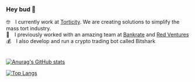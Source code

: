 ### Hey bud 👋


🤓 I currently work at [Torticity](https://torticity.com). We are creating solutions to simplify the mass tort industry. <br/>
🔴 I previously worked with an amazing team at [Bankrate](https://bankrate.com) and [Red Ventures](https://redventures.com)<br/>
💰 I also develop and run a crypto trading bot called Bitshark<br/>
<br/>
<br/>
[![Anurag's GitHub stats](https://github-readme-stats.vercel.app/api?username=chavasobreyra&show_icons=true&theme=dark&count_private=true&include_all_commits=true)](https://github.com/anuraghazra/github-readme-stats)

[![Top Langs](https://github-readme-stats.vercel.app/api/top-langs/?username=chavasobreyra&show_icons=true&theme=dark&count_private=true&include_all_commits=true&hide=css)](https://github.com/anuraghazra/github-readme-stats)


